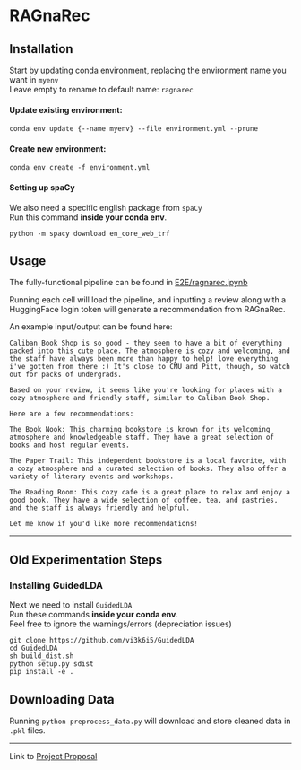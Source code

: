 # RAGnaRec

## Installation

Start by updating conda environment, replacing the environment name you want in `myenv`\
Leave empty to rename to default name: `ragnarec`

#### Update existing environment:

```
conda env update {--name myenv} --file environment.yml --prune
```

#### Create new environment:

```
conda env create -f environment.yml
```

#### Setting up spaCy

We also need a specific english package from `spaCy`\
Run this command **inside your conda env**.

```
python -m spacy download en_core_web_trf
```

## Usage

The fully-functional pipeline can be found in [E2E/ragnarec.ipynb](E2E/ragnarec.ipynb)

Running each cell will load the pipeline, and inputting a review along with a HuggingFace login token will generate a recommendation from RAGnaRec.

An example input/output can be found here:
```
Caliban Book Shop is so good - they seem to have a bit of everything packed into this cute place. The atmosphere is cozy and welcoming, and the staff have always been more than happy to help! love everything i've gotten from there :) It's close to CMU and Pitt, though, so watch out for packs of undergrads.
```

```
Based on your review, it seems like you're looking for places with a cozy atmosphere and friendly staff, similar to Caliban Book Shop. 

Here are a few recommendations:

The Book Nook: This charming bookstore is known for its welcoming atmosphere and knowledgeable staff. They have a great selection of books and host regular events. 

The Paper Trail: This independent bookstore is a local favorite, with a cozy atmosphere and a curated selection of books. They also offer a variety of literary events and workshops. 

The Reading Room: This cozy cafe is a great place to relax and enjoy a good book. They have a wide selection of coffee, tea, and pastries, and the staff is always friendly and helpful. 

Let me know if you'd like more recommendations!
```

---


## Old Experimentation Steps
### Installing GuidedLDA

Next we need to install `GuidedLDA`\
Run these commands **inside your conda env**.\
Feel free to ignore the warnings/errors (depreciation issues)

```
git clone https://github.com/vi3k6i5/GuidedLDA
cd GuidedLDA
sh build_dist.sh
python setup.py sdist
pip install -e .
```

## Downloading Data

Running `python preprocess_data.py` will download and store cleaned data in `.pkl` files.

---
Link to [Project Proposal](https://docs.google.com/document/d/18o4e1PhFWSVfNhSOhTrFjIlDVLvDl4sJ80oHYUnDW7Y/edit?tab=t.0)
